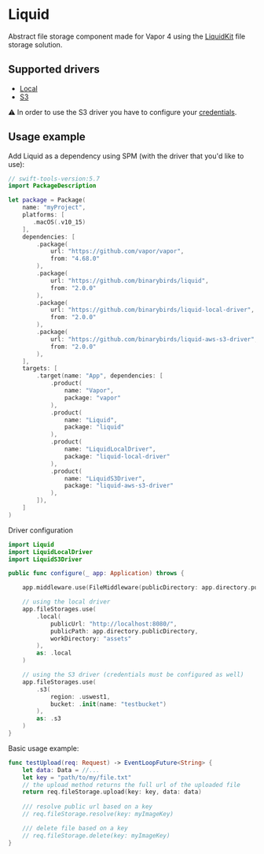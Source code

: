 # Liquid

Abstract file storage component made for Vapor 4 using the [LiquidKit](https://github.com/BinaryBirds/liquid-kit) file storage solution.

## Supported drivers

- [Local](https://github.com/BinaryBirds/liquid-local-driver)
- [S3](https://github.com/BinaryBirds/liquid-aws-s3-driver)

⚠️ In order to use the S3 driver you have to configure your [credentials](https://github.com/BinaryBirds/liquid-aws-s3-driver#credentials).

## Usage example

Add Liquid as a dependency using SPM (with the driver that you'd like to use):

```swift
// swift-tools-version:5.7
import PackageDescription

let package = Package(
    name: "myProject",
    platforms: [
       .macOS(.v10_15)
    ],
    dependencies: [
        .package(
            url: "https://github.com/vapor/vapor", 
            from: "4.68.0"
        ),
        .package(
            url: "https://github.com/binarybirds/liquid", 
            from: "2.0.0"
        ),
        .package(
            url: "https://github.com/binarybirds/liquid-local-driver", 
            from: "2.0.0"
        ),
        .package(
            url: "https://github.com/binarybirds/liquid-aws-s3-driver", 
            from: "2.0.0"
        ),
    ],
    targets: [
        .target(name: "App", dependencies: [
            .product(
                name: "Vapor", 
                package: "vapor"
            ),
            .product(
                name: "Liquid", 
                package: "liquid"
            ),
            .product(
                name: "LiquidLocalDriver", 
                package: "liquid-local-driver"
            ),
            .product(
                name: "LiquidS3Driver", 
                package: "liquid-aws-s3-driver"
            ),
        ]),
    ]
)
```

Driver configuration

```swift
import Liquid
import LiquidLocalDriver
import LiquidS3Driver

public func configure(_ app: Application) throws {

    app.middleware.use(FileMiddleware(publicDirectory: app.directory.publicDirectory))

    // using the local driver
    app.fileStorages.use(
        .local(
            publicUrl: "http://localhost:8080/",
            publicPath: app.directory.publicDirectory,
            workDirectory: "assets"
        ), 
        as: .local
    )

    // using the S3 driver (credentials must be configured as well)
    app.fileStorages.use(
        .s3(
            region: .uswest1, 
            bucket: .init(name: "testbucket")
        ), 
        as: .s3
    )
}
```

Basic usage example:

```swift
func testUpload(req: Request) -> EventLoopFuture<String> {
    let data: Data = //...
    let key = "path/to/my/file.txt"
    // the upload method returns the full url of the uploaded file
    return req.fileStorage.upload(key: key, data: data)
    
    /// resolve public url based on a key
    // req.fileStorage.resolve(key: myImageKey)

    /// delete file based on a key
    // req.fileStorage.delete(key: myImageKey)
}
```
